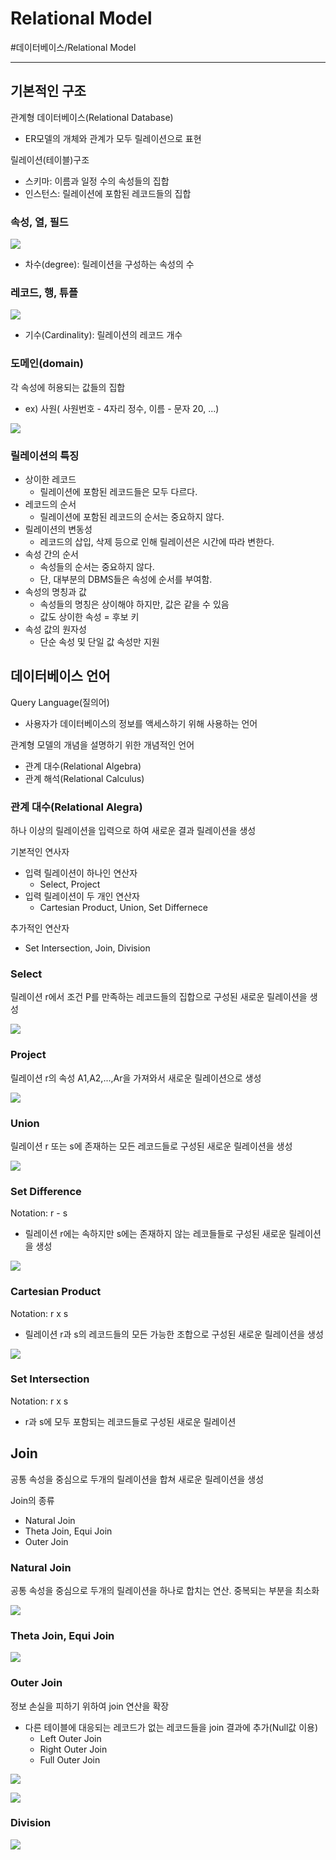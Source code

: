 # Relational Model
#데이터베이스/Relational Model

---
## 기본적인 구조
관계형 데이터베이스(Relational Database)
- ER모델의 개체와 관계가 모두 릴레이션으로 표현

릴레이션(테이블)구조
- 스키마: 이름과 일정 수의 속성들의 집합
- 인스턴스: 릴레이션에 포함된 레코드들의 집합


### 속성, 열, 필드

![](./img/RM_1.PNG)

- 차수(degree): 릴레이션을 구성하는 속성의 수

### 레코드, 행, 튜플

![](./img/RM_2.PNG)

- 기수(Cardinality): 릴레이션의 레코드 개수

### 도메인(domain)
각 속성에 허용되는 값들의 집합
- ex) 사원( 사원번호 - 4자리 정수, 이름 - 문자 20, ...)

![](./img/RM_3.PNG)

### 릴레이션의 특징
- 상이한 레코드
    - 릴레이션에 포함된 레코드들은 모두 다르다.
- 레코드의 순서
    - 릴레이션에 포함된 레코드의 순서는 중요하지 않다.
- 릴레이션의 변동성
    - 레코드의 삽입, 삭제 등으로 인해 릴레이션은 시간에 따라 변한다.
- 속성 간의 순서
    - 속성들의 순서는 중요하지 않다.
    - 단, 대부분의 DBMS들은 속성에 순서를 부여함.
- 속성의 명칭과 값
    - 속성들의 명칭은 상이해야 하지만, 값은 같을 수 있음
    - 값도 상이한 속성 = 후보 키
- 속성 값의 원자성
    - 단순 속성 및 단일 값 속성만 지원

## 데이터베이스 언어
Query Language(질의어)
- 사용자가 데이터베이스의 정보를 액세스하기 위해 사용하는 언어

관계형 모델의 개념을 설명하기 위한 개념적인 언어
- 관계 대수(Relational Algebra)
- 관계 해석(Relational Calculus)

### 관계 대수(Relational Alegra)
하나 이상의 릴레이션을 입력으로 하여 새로운 결과 릴레이션을 생성

기본적인 연사자
- 입력 릴레이션이 하나인 연산자
    - Select, Project
- 입력 릴레이션이 두 개인 연산자
    - Cartesian Product, Union, Set Differnece

추가적인 연산자
- Set Intersection, Join, Division

### Select
릴레이션 r에서 조건 P를 만족하는 레코드들의 집합으로 구성된 새로운 릴레이션을 생성

![](./img/RM_4.PNG)

### Project
릴레이션 r의 속성 A1,A2,...,Ar을 가져와서 새로운 릴레이션으로 생성

![](./img/RM_5.PNG)

### Union
릴레이션 r 또는 s에 존재하는 모든 레코드들로 구성된 새로운 릴레이션을 생성

![](./img/RM_6.PNG)

### Set Difference
Notation: r - s
- 릴레이션 r에는 속하지만 s에는 존재하지 않는 레코들들로 구성된 새로운 릴레이션을 생성

![](./img/RM_7.PNG)

### Cartesian Product
Notation: r x s
- 릴레이션 r과 s의 레코드들의 모든 가능한 조합으로 구성된 새로운 릴레이션을 생성

![](./img/RM_8.PNG)

### Set Intersection
Notation: r x s
- r과 s에 모두 포함되는 레코드들로 구성된 새로운 릴레이션

## Join
공통 속성을 중심으로 두개의 릴레이션을 합쳐 새로운 릴레이션을 생성

Join의 종류
- Natural Join
- Theta Join, Equi Join
- Outer Join

### Natural Join
공통 속성을 중심으로 두개의 릴레이션을 하나로 합치는 연산. 중복되는 부분을 최소화

![](./img/RM_9.PNG)

### Theta Join, Equi Join

![](./img/RM_10.PNG)

### Outer Join
정보 손실을 피하기 위하여 join 연산을 확장
- 다른 테이블에 대응되는 레코드가 없는 레코드들을 join 결과에 추가(Null값 이용)
    - Left Outer Join
    - Right Outer Join
    - Full Outer Join

![](./img/RM_11.PNG)

![](./img/RM_12.PNG)

### Division

![](./img/RM_13.PNG)